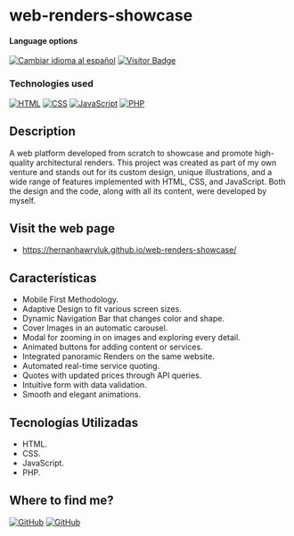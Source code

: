# web-renders-showcase

<div>
<h4>Language options</h4>
  <a href="https://github.com/hernanhawryluk/web-renders-showcase/blob/main/README.es.md"><img alt="Cambiar idioma al español" src="https://img.shields.io/badge/idioma-español-yellow.svg"></a>
  <a href="#"><img alt="Visitor Badge" src="https://visitor-badge.laobi.icu/badge?page_id=hernanhawryluk.web-renders-showcase"></a>
</div>
<div>
  <h3>Technologies used</h3>
  <a href="#"><img alt="HTML" src="https://img.shields.io/badge/HTML-5.0-blue?logo=html5"></a>
  <a href="#"><img alt="CSS" src="https://img.shields.io/badge/CSS-CSS3-blue?logo=css3"></a>
  <a href="#"><img alt="JavaScript" src="https://img.shields.io/badge/JavaScript-2020-blue?logo=javascript"></a>
  <a href="#"><img alt="PHP" src="https://img.shields.io/badge/PHP-8.1-blue?logo=php"></a>
</div>

## Description

A web platform developed from scratch to showcase and promote high-quality architectural renders. This project was created as part of my own venture and stands out for its custom design, unique illustrations, and a wide range of features implemented with HTML, CSS, and JavaScript. Both the design and the code, along with all its content, were developed by myself.

## Visit the web page

- https://hernanhawryluk.github.io/web-renders-showcase/

## Características

- Mobile First Methodology.
- Adaptive Design to fit various screen sizes.
- Dynamic Navigation Bar that changes color and shape.
- Cover Images in an automatic carousel.
- Modal for zooming in on images and exploring every detail.
- Animated buttons for adding content or services.
- Integrated panoramic Renders on the same website.
- Automated real-time service quoting.
- Quotes with updated prices through API queries.
- Intuitive form with data validation.
- Smooth and elegant animations.

## Tecnologías Utilizadas

- HTML.
- CSS.
- JavaScript.
- PHP.

## Where to find me?

<div>
  <a href="https://github.com/hernanhawryluk"><img alt="GitHub" src="https://img.shields.io/badge/GitHub-grey?style=for-the-badge&logo=github"></a>
  <a href="https://www.linkedin.com/in/hernan-hawryluk"><img alt="GitHub" src="https://img.shields.io/badge/LinkedIn-blue?style=for-the-badge&logo=linkedin"></a>
</div>
